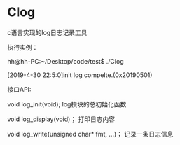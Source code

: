 # Clog
c语言实现的log日志记录工具


执行实例：

hh@hh-PC:~/Desktop/code/test$ ./Clog

[2019-4-30 22:5:0]init log compelte.(0x20190501)


接口API:

void log_init(void); log模块的总初始化函数

void log_display(void)； 打印日志内容

void log_write(unsigned char* fmt, ...)； 记录一条日志信息
